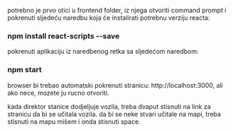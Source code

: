 potrebno je prvo otici u frontend folder, iz njega otvoriti command prompt i pokrenuti sljedeću naredbu koja će instalirati potrebnu verziju reacta:

### npm install react-scripts --save

pokrenuti aplikaciju iz naredbenog retka sa sljedećom naredbom:

### npm start

browser bi trebao automatski pokrenuti stranicu: http://localhost:3000, ali ako nece, mozete ju rucno otvoriti.

kada direktor stanice dodjeljuje vozila, treba dvaput stisnuti na link za stranicu da bi se učitala vozila.
da bi se neke stvari učitale na mapi, treba stisnuti na mapu mišem i onda stisnuti space.

